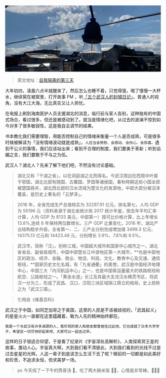![](../images/ebooksplan/ebooksplan-7.jpeg) 


> 原文地址：[自我隔离的第三天](https://mp.weixin.qq.com/s/4ZcDCmXrXdEuyTDOeXTbDg)

大年初四，凌晨六点半就醒来了，然后怎么也睡不着，只觉得饿，喝了慢慢一大杯水，继续窝在被窝里，打开故事 FM ，听[「五个武汉人的封城日记」](https://mp.weixin.qq.com/s?__biz=MzI5NzY4MzkzOA==&mid=2247491284&idx=1&sn=009139fc1969c8687b39f73bc4c7050c&scene=21#wechat_redirect)，普通人的视角，没有大江大海，无比真实又让人担忧。



在电报上刷到海南医护人员支援湖北的消息，临行前与家人告别，这种独有的中国式场合，看过很多，但还是被感动到了。就当是情绪化吧，从过去的波澜不惊到如今对多了很多敏锐性，这是我自主调节的结果。



书本教化我们需要理智，用能否控制自己的情绪来衡量一个人是否成熟，可是很多时候被解读为「没有情绪波动就是成熟」，`人应当会愤怒、会感动、会伤心、会惊喜。`遇到不公义的事情，我们应该站出来；看到不合理的制度，我们要勇于革新；听到谄媚之言，我们要敢于不与之为伍。



武汉人？湖北人？先来了解下他们吧，不然没有讨论基础。

                 
> 湖北又称「千湖之省」，以在洞庭湖之北而得名。今武汉周边在西周中叶属于鄂国，湖北北部有随国、古麋国、罗国等诸侯国，春秋時期这些小国全部被楚国吞并，湖北西北部的汉水流域为楚文化的发源地，中部大部分被沼泽覆盖，是历史上著名的「云梦泽」。

> 2016 年，全省完成生产总值核实为 32297.91 亿元，排名第七，人均 GDP 为 55196 元（资料来源于湖北省统计局 2017 统计年鉴，按去年平均汇率计算，人均 GDP 为 8133 美元，中部第一）按可比价格计算，比上年增长 13.8%,连续 8 年保持两位数增长。三产 GDP 比重变化，2016 年，湖北产业结构稳步升级，全省第一、二、三产业分别完成增加值 3499.3 亿元、14375.13 亿元和 14423.48 元，分别增长 3.9%、7.8%和 9.5%。

> 武汉市，简称「汉」，别称江城，中国超大城市和国家中心城市之一，湖北省省会、副省级城市，中国中部暨长江中游地区第一大城市，**也是中部地区的政治、经济、金融、商业、物流、科技、文化、教育中心及交通、通信枢纽，**国家历史文化名城，有「九省通衢」的美誉。武汉是中国经济地理中心，中国三大「内河航运中心」之一，也是中国客运量最大的铁路枢纽和航空、公路枢纽之一。「黄金水道」长江及其最大支流汉水横贯市区，将武汉一分为三，形成了武昌、汉口、汉阳三块区域隔江鼎立的格局，史上统称之为「武汉三镇」。

> 引用自《维基百科》

武汉之于中国，如同芝加哥之于美国，这里的人民是不该被歧视的，「武昌起义」的星星火火一直都在这里蕴藏着，敢为人先的精神始终都在。

`我是一个与武汉有许多渊源的人，我珍视的家人和朋友都曾居住过此地，它也成就了众多大学学子，希望这一切尽快好起来吧，大家可以一起去过早。`

这样的日子很适合仰望，于是看了纪录片《宇宙深处高解析》，人类探索冥王星的故事，激动人心。宇宙真大啊，大到我们看不清彼此，大到我们看到的光线不过是过去星星的光辉。人这一辈子到底该怎么生活下去了呢？眼前的一切都是如此美好和珍贵，不追求永恒，但求美梦一场。

> ps 今天炖了一下午的筒骨汤 🦴，吃了两大碗米饭 🍚🍚，心情是非常棒。🤩🤩🤩